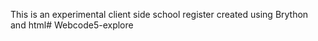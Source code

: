 This is an experimental client side school register created using Brython and html# Webcode5-explore